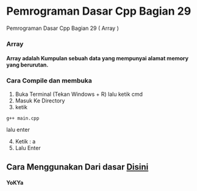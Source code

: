 # Pemrograman Dasar Cpp Bagian 29
 Pemrograman Dasar Cpp Bagian 29 ( Array )

### Array
#### Array adalah Kumpulan sebuah data yang mempunyai alamat memory yang berurutan.

### Cara Compile dan membuka
1. Buka Terminal (Tekan Windows + R) lalu ketik cmd
2. Masuk Ke Directory
3. ketik
```
g++ main.cpp
```
lalu enter

4. Ketik : a
5. Lalu Enter

## Cara Menggunakan Dari dasar [Disini](https://github.com/YoKYa/Pemrograman-Dasar-Cpp-Bagian-1)


#### YoKYa